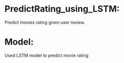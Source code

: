 # PredictRating_using_LSTM:

Predict movies rating given user review. 

# Model:
Used LSTM model to predict movie rating

